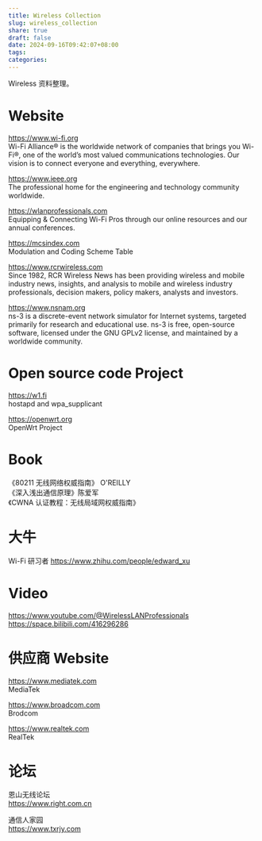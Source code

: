 ```yaml
---
title: Wireless Collection
slug: wireless_collection
share: true
draft: false
date: 2024-09-16T09:42:07+08:00
tags: 
categories:
---
```


Wireless 资料整理。<br>

# Website

https://www.wi-fi.org <br>
Wi-Fi Alliance® is the worldwide network of companies that brings you Wi-Fi®, one of the world’s most valued communications technologies. Our vision is to connect everyone and everything, everywhere. <br>

https://www.ieee.org <br>
The professional home for the engineering and technology community worldwide. <br>

https://wlanprofessionals.com <br>
Equipping & Connecting Wi-Fi Pros through our online resources and our annual conferences. <br>

https://mcsindex.com <br>
Modulation and Coding Scheme Table <br>

https://www.rcrwireless.com <br>
Since 1982, RCR Wireless News has been providing wireless and mobile industry news, insights, and analysis to mobile and wireless industry professionals, decision makers, policy makers, analysts and investors. <br>

https://www.nsnam.org <br>
ns-3 is a discrete-event network simulator for Internet systems, targeted primarily for research and educational use. ns-3 is free, open-source software, licensed under the GNU GPLv2 license, and maintained by a worldwide community. <br>


# Open source code Project

https://w1.fi <br>
hostapd and wpa_supplicant <br>

https://openwrt.org <br>
OpenWrt Project <br>

# Book

《80211 无线网络权威指南》 O'REILLY <br>
《深入浅出通信原理》陈爱军 <br>
《CWNA 认证教程：无线局域网权威指南》 <br>


# 大牛

Wi-Fi 研习者 https://www.zhihu.com/people/edward_xu <br>

# Video
https://www.youtube.com/@WirelessLANProfessionals <br>
https://space.bilibili.com/416296286 <br>

# 供应商 Website
https://www.mediatek.com <br>
MediaTek <br>

https://www.broadcom.com <br>
Brodcom <br>

https://www.realtek.com <br>
RealTek <br>

# 论坛

恩山无线论坛 <br>
https://www.right.com.cn <br>

通信人家园 <br>
https://www.txrjy.com <br>


